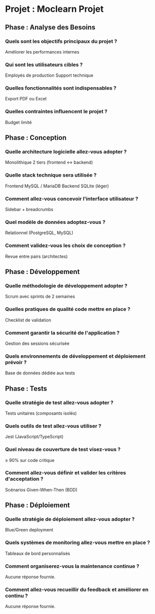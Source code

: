 # Projet : Moclearn Projet
## Phase : Analyse des Besoins
### Quels sont les objectifs principaux du projet ?
Améliorer les performances internes
### Qui sont les utilisateurs cibles ?
Employés de production
Support technique
### Quelles fonctionnalités sont indispensables ?
Export PDF ou Excel
### Quelles contraintes influencent le projet ?
Budget limité

## Phase : Conception
### Quelle architecture logicielle allez-vous adopter ?
Monolithique
2 tiers (frontend ↔ backend)
### Quelle stack technique sera utilisée ?
Frontend
MySQL / MariaDB
Backend
SQLite (léger)
### Comment allez-vous concevoir l'interface utilisateur ?
Sidebar + breadcrumbs
### Quel modèle de données adoptez-vous ?
Relationnel (PostgreSQL, MySQL)
### Comment validez-vous les choix de conception ?
Revue entre pairs (architectes)

## Phase : Développement
### Quelle méthodologie de développement adopter ?
Scrum avec sprints de 2 semaines
### Quelles pratiques de qualité code mettre en place ?
Checklist de validation
### Comment garantir la sécurité de l'application ?
Gestion des sessions sécurisée
### Quels environnements de développement et déploiement prévoir ?
Base de données dédiée aux tests

## Phase : Tests
### Quelle stratégie de test allez-vous adopter ?
Tests unitaires (composants isolés)
### Quels outils de test allez-vous utiliser ?
Jest (JavaScript/TypeScript)
### Quel niveau de couverture de test visez-vous ?
≥ 90% sur code critique
### Comment allez-vous définir et valider les critères d'acceptation ?
Scénarios Given-When-Then (BDD)

## Phase : Déploiement
### Quelle stratégie de déploiement allez-vous adopter ?
Blue/Green deployment
### Quels systèmes de monitoring allez-vous mettre en place ?
Tableaux de bord personnalisés
### Comment organiserez-vous la maintenance continue ?
Aucune réponse fournie.
### Comment allez-vous recueillir du feedback et améliorer en continu ?
Aucune réponse fournie.

